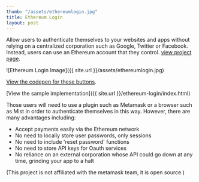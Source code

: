 ```yaml
---
thumb: "/assets/ethereumlogin.jpg"
title: Ethereum Login
layout: post
---
```


Allow users to authenticate themselves to your websites and apps without relying on a centralized corporation such as Google, Twitter or Facebook.  Instead, users can use an Ethereum account that they control.   [view project page](https://github.com/admazzola/ethereum-login).

![Ethereum Login Image]({{ site.url }}/assets/ethereumlogin.jpg)

[View the codepen for these buttons](https://codepen.io/admazzola/pen/LOgpOV).

[View the sample implementation]({{ site.url }}/ethereum-login/index.html)

 

Those users will need to use a plugin such as Metamask or a browser such as Mist in order to authenticate themselves in this way.  However, there are many advantages including:

* Accept payments easily via the Ethereum network
* No need to locally store user passwords, only sessions
* No need to include 'reset password' functions
* No need to store API keys for Oauth services
* No reliance on an external corporation whose API could go down at any time, grinding your app to a halt

(This project is not affiliated with the metamask team, it is open source.)
